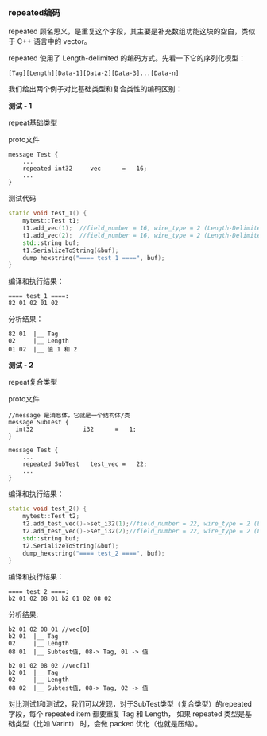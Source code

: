 ### repeated编码

repeated 顾名思义，是重复这个字段，其主要是补充数组功能这块的空白，类似于 C++ 语言中的 vector。

repeated 使用了 Length-delimited 的编码方式。先看一下它的序列化模型：

```
[Tag][Length][Data-1][Data-2][Data-3]...[Data-n]
```

我们给出两个例子对比基础类型和复合类性的编码区别：

**测试 - 1**

repeat基础类型

proto文件

```
message Test {
    ...
    repeated int32     vec      =   16;
    ...
}
```

测试代码

```cpp
static void test_1() {
    mytest::Test t1;
    t1.add_vec(1);  //field_number = 16, wire_type = 2 (Length-Delimited)
    t1.add_vec(2);  //field_number = 16, wire_type = 2 (Length-Delimited)
    std::string buf;
    t1.SerializeToString(&buf);
    dump_hexstring("==== test_1 ====", buf);
}
```

编译和执行结果：

```
==== test_1 ====:
82 01 02 01 02
```

分析结果：

```
82 01  |__ Tag
02     |__ Length
01 02  |__ 值 1 和 2
```

**测试 - 2**

repeat复合类型

proto文件

```
//message 是消息体，它就是一个结构体/类
message SubTest {
  int32              i32      =   1;
}

message Test {
    ...
    repeated SubTest   test_vec =   22;
    ...
}
```

编译和执行结果：

```cpp
static void test_2() {
    mytest::Test t2;
    t2.add_test_vec()->set_i32(1);//field_number = 22, wire_type = 2 (Length-Delimited)
    t2.add_test_vec()->set_i32(2);//field_number = 22, wire_type = 2 (Length-Delimited)
    std::string buf;
    t2.SerializeToString(&buf);
    dump_hexstring("==== test_2 ====", buf);
}
```

编译和执行结果：

```
==== test_2 ====:
b2 01 02 08 01 b2 01 02 08 02
```

分析结果:
```
b2 01 02 08 01 //vec[0]
b2 01  |__ Tag
02     |__ Length
08 01  |__ Subtest值, 08-> Tag, 01 -> 值

b2 01 02 08 02 //vec[1]
b2 01  |__ Tag
02     |__ Length
08 02  |__ Subtest值, 08-> Tag, 02 -> 值
```

对比测试1和测试2，我们可以发现，对于SubTest类型（复合类型）的repeated字段，每个 repeated item 都要重复 Tag 和 Length，
如果 repeated 类型是基础类型（比如 Varint） 时，会做 packed 优化（也就是压缩）。

